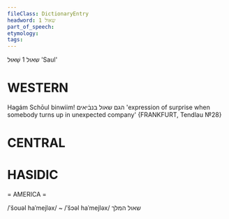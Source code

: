 ```yaml
---
fileClass: DictionaryEntry
headword: שאול 1
part_of_speech: 
etymology: 
tags: 
---
```

שאול 1
שָׁאוּל
'Saul'

WESTERN
========

Hagám Schōul binwiim!  הגם שאול בנבֿיאים 'expression of surprise when somebody turns up in unexpected company'
{FRANKFURT, Tendlau №28}

CENTRAL
========

HASIDIC
=======
= AMERICA = 

/ˈšouəl haˈmejləx/ ~ /ˈšɔəl haˈmejləx/ שאול המלך